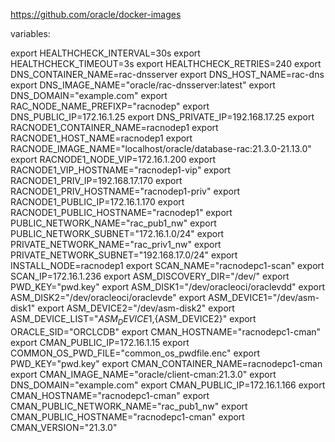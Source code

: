 https://github.com/oracle/docker-images


variables:


export HEALTHCHECK_INTERVAL=30s
export HEALTHCHECK_TIMEOUT=3s
export HEALTHCHECK_RETRIES=240
export DNS_CONTAINER_NAME=rac-dnsserver
export DNS_HOST_NAME=rac-dns
export DNS_IMAGE_NAME="oracle/rac-dnsserver:latest"
export DNS_DOMAIN="example.com"
export RAC_NODE_NAME_PREFIXP="racnodep"
export DNS_PUBLIC_IP=172.16.1.25
export DNS_PRIVATE_IP=192.168.17.25
export RACNODE1_CONTAINER_NAME=racnodep1
export RACNODE1_HOST_NAME=racnodep1
export RACNODE_IMAGE_NAME="localhost/oracle/database-rac:21.3.0-21.13.0"
export RACNODE1_NODE_VIP=172.16.1.200
export RACNODE1_VIP_HOSTNAME="racnodep1-vip"
export RACNODE1_PRIV_IP=192.168.17.170
export RACNODE1_PRIV_HOSTNAME="racnodep1-priv"
export RACNODE1_PUBLIC_IP=172.16.1.170
export RACNODE1_PUBLIC_HOSTNAME="racnodep1"
export PUBLIC_NETWORK_NAME="rac_pub1_nw"
export PUBLIC_NETWORK_SUBNET="172.16.1.0/24"
export PRIVATE_NETWORK_NAME="rac_priv1_nw"
export PRIVATE_NETWORK_SUBNET="192.168.17.0/24"
export INSTALL_NODE=racnodep1
export SCAN_NAME="racnodepc1-scan"
export SCAN_IP=172.16.1.236
export ASM_DISCOVERY_DIR="/dev/"
export PWD_KEY="pwd.key"
export ASM_DISK1="/dev/oracleoci/oraclevdd"
export ASM_DISK2="/dev/oracleoci/oraclevde"
export ASM_DEVICE1="/dev/asm-disk1"
export ASM_DEVICE2="/dev/asm-disk2"
export ASM_DEVICE_LIST="${ASM_DEVICE1},${ASM_DEVICE2}"
export ORACLE_SID="ORCLCDB"
export CMAN_HOSTNAME="racnodepc1-cman"
export CMAN_PUBLIC_IP=172.16.1.15
export COMMON_OS_PWD_FILE="common_os_pwdfile.enc"
export PWD_KEY="pwd.key"
export CMAN_CONTAINER_NAME=racnodepc1-cman
export CMAN_IMAGE_NAME="oracle/client-cman:21.3.0"
export DNS_DOMAIN="example.com"
export CMAN_PUBLIC_IP=172.16.1.166
export CMAN_HOSTNAME="racnodepc1-cman"
export CMAN_PUBLIC_NETWORK_NAME="rac_pub1_nw"
export CMAN_PUBLIC_HOSTNAME="racnodepc1-cman"
export CMAN_VERSION="21.3.0"